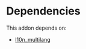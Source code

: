 # Dependencies

This addon depends on:

- [l10n_multilang](../../../../../oca-ocb-l10n_me-africa/odoo-bringout-oca-ocb-l10n_multilang)
